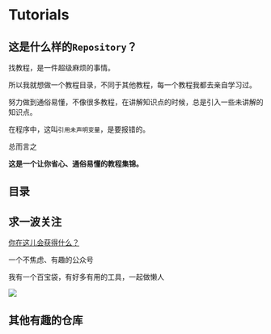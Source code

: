 # Tutorials
## 这是什么样的`Repository`？
找教程，是一件超级麻烦的事情。

所以我就想做一个教程目录，不同于其他教程，每一个教程我都去亲自学习过。

努力做到通俗易懂，不像很多教程，在讲解知识点的时候，总是引入一些未讲解的知识点。

在程序中，这叫`引用未声明变量`，是要报错的。

总而言之

**这是一个让你省心、通俗易懂的教程集锦。**

## 目录


## 求一波关注
[你在这儿会获得什么？](http://mp.weixin.qq.com/s?__biz=MzIxNDEwMzg3Mw==&mid=501968887&idx=1&sn=195abb7b2ca1183cad7297a947ef11c2&chksm=0fb36dd938c4e4cfef13a20185748729919ac97e9071dc5cb73fdfe362eb843489900fd7be99#rd)

一个不焦虑、有趣的公众号

我有一个百宝袋，有好多有用的工具，一起做懒人

![](https://ae01.alicdn.com/kf/H20c6f97f5b1540cabe93eb3d55f17bcdw.jpg)

## 其他有趣的仓库
